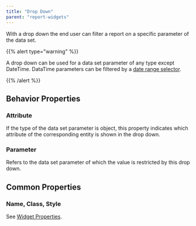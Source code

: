 ```yaml
---
title: "Drop Down"
parent: "report-widgets"
---
```



With a drop down the end user can filter a report on a specific parameter of the data set.

{{% alert type="warning" %}}

A drop down can be used for a data set parameter of any type except DateTime. DataTime parameters can be filtered by a [date range selector](date-range-selector).

{{% /alert %}}

## Behavior Properties

### Attribute

If the type of the data set parameter is object, this property indicates which attribute of the corresponding entity is shown in the drop down.

### Parameter

Refers to the data set parameter of which the value is restricted by this drop down.

## Common Properties

### Name, Class, Style

See [Widget Properties](common-widget-properties).
